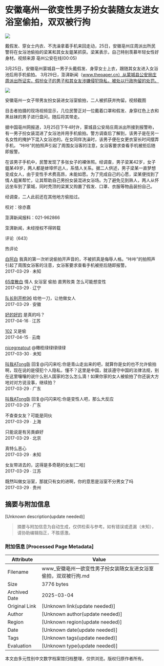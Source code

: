 # 安徽亳州一欲变性男子扮女装随女友进女浴室偷拍，双双被行拘

![](https://image.thepaper.cn/image/5/604/75.jpg)

戴假发、穿女士内衣、不洗澡拿着手机来回走动，25日，安徽亳州庄周派出所民警将在女浴池偷拍的梁某和其女友鉏某抓获。梁某表示，自己特别羡慕年轻女性好身材。视频来源 亳州公安在线(00:05)

3月25日，安徽亳州蒙城县一男子头戴假发、身穿女士上衣，跟随其女友进入女浴池后用手机偷拍。 3月29日，澎湃新闻（www.thepaper.cn）从蒙城县公安局庄周派出所证实，假扮女子的男子和其女友涉嫌侵犯隐私，被处以行政拘留的处罚。

![](http://image.thepaper.cn/www/image/5/604/55.jpg)

安徽亳州一女子带男友扮女装进女浴室偷拍，二人被抓获并拘留。视频截图

目击者拍摄的现场视频显示，几位民警正对一位戴着口罩和假发、身穿红色上衣和黑丝袜的男子进行盘问，随后将其带走。

据中国亳州网报道，3月25日下午4时许，蒙城县公安局庄周派出所接到报警称，有一男子扮女装混进了女浴池并用手机偷拍。警方调查后了解到，该男子是在另一名女性的掩护下混入女浴池的。在女同伴洗澡时，该男子便在女更衣室长时间摆弄手机， “咔咔”的拍照声引起了周围女浴客的注意，女浴客要求查看手机被拒后随即报警。

在该男子手机中，民警发现了多张女子的裸体照。经调查，男子梁某42岁，女子鉏某49岁，两人都是蚌埠怀远人，系情人关系。据二人供述，男子梁某一直梦想变成女人，由于变性手术费高昂，未能如愿。为了完成自己的心愿，梁某便找到了情人鉏某帮忙，让其帮助自己男扮女装混进女浴场。为了避免见到熟人，两人从怀远坐车到了蒙城，同时秃顶的梁某又购置了假发、口罩、衣服等物品装扮自己。

经调查，二人此前还在其他地方偷拍过。

校对：徐亦嘉

澎湃新闻报料：021-962866

澎湃新闻，未经授权不得转载

评论（643）

热评论

[白阿白](/user_227467)
我真的第一次听说偷拍开声音的，不被抓真是侮辱人格。“咔咔”的拍照声引起了周围女浴客的注意，女浴客要求查看手机被拒后随即报警。  
2017-03-29 ∙ 未知

[65度散白](/user_1678442)
情人 女浴室 偷拍 直男败类 怎么可能想变性  
2017-03-29 ∙ 辽宁

[队长别开枪96](/user_3221781413)
给他一刀，让他做女人  
2017-03-29 ∙ 安徽

[好的好的](/user_2260698)
是真的吗？  
2017-04-16 ∙ 江苏

[102](/user_2260525)
又是偷  
2017-04-15 ∙ 云南

[nicegreatout](/user_1928086243)
@橄榄绿绿绿绿绿  
2017-03-30 ∙ 未知

[叫我ATongBi](/user_1882791995)
回复@闪闪来吃:你是青山走出来的吧，就算你是女的也不允许偷拍啊，现在说的是侵犯个人隐私，懂不？这里是中国，就该遵守中国的法律法规，别在这里嚷嚷的说什么别人国家的怎么怎么滴！如果你家的女人被偷拍了你还装大方地对对方说没事，继续拍？  
2017-03-29 ∙ 广东

[叫我ATongBi](/user_1882791995)
回复@闪闪来吃:你是变性人吧，那么大反应  
2017-03-29 ∙ 广东

不查查女友？可能是同伙  
2017-03-29 ∙ 上海

只能说是有另类癖好  
2017-03-29 ∙ 北京

真特么恶心  
2017-03-29 ∙ 未知

女友带进去的，这得是多奇葩的女友\[二哈\]  
2017-03-29 ∙ 江苏

既然叫做女浴室，那就只有女的进啊，你的意思是浴室不分男女了吗  
2017-03-29 ∙ 贵州
<!-- tcd_original_link https://www.thepaper.cn/newsDetail_forward_1650350 -->


## 摘要与附加信息

<!-- tcd_abstract -->
[Unknown description(update needed)]
<!-- tcd_abstract_end -->

> 摘要与附加信息为自动生成，仅供检索与参考。如有错误或遗漏（未知），请协助编辑指正，不胜感激。

### 附加信息 [Processed Page Metadata]

| Attribute       | Value                                  |
|-----------------|----------------------------------------|
| Filename        | www_安徽亳州一欲变性男子扮女装随女友进女浴室偷拍，双双被行拘.md                             |
| Size            | 3776 bytes                           |
| Archived Date   | 2025-03-04                             |
| Original Link   | [Unknown link(update needed)]                       |
| Author          | [Unknown author(update needed)]                               |
| Region          | [Unknown region(update needed)]                               |
| Date            | [Unknown date(update needed)]                                 |
| Tags            | [Unknown tags(update needed)]                                 |
| Evaluation            | [Unknown type(update needed)]                                 |
<!-- tcd_table_end -->

本文由多元性别中文数字档案馆归档整理，仅供浏览。版权归原作者所有。
